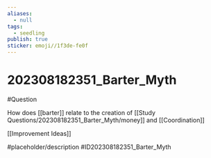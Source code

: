 ```yaml
---
aliases:
  - null
tags:
  - seedling
publish: true
sticker: emoji//1f3de-fe0f
---
```


# 202308182351_Barter_Myth


#Question 

How does [[barter]] relate to the creation of [[Study Questions/202308182351_Barter_Myth/money]] and [[Coordination]]

[[Improvement Ideas]]


#placeholder/description #ID202308182351_Barter_Myth
